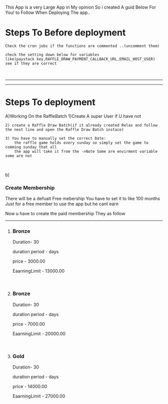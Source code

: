 



This App is a very Large App in My opinion So i created A guid Below For You! to Follow When Deploying The app..


<h1>Steps To Before deployment</h1>

    Check the cron jobs if the functions are commented ..(uncomment them)

    check the setting down below for variables
    like(paystack key,RAFFLE_DRAW_PAYMENT_CALLBACK_URL,EMAIL_HOST_USER) see if they are correct



<br> 

<hr> 

<hr> 
<h1>Steps To deployment</h1>

A)Working On the RaffleBatch
    1)Create A super User if U have not

    2) create a Raffle Draw Batch(if it already created Relax and follow the next line and open the Raffle Draw Batch instace)

    3) You have to manually set the correct Date:
        the raffle game holds every sunday so simply set the game to comming sunday that all
        the app will take it from the ->Note Some are envirment variable some are not
<br>

<p>b)</p>

<h3>Create Membership</h3>
<p>There will be a defualt Free mebership You have to set it to like 100 months Just for a free member to use the app but he cant earn</p>
Now u have to create the paid membership They as follow
<hr> 
<ol>
    <li><h3>Bronze</h3></li>
    <p>Duration- 30</p>
    <p>duration period - days</p>
    <p>price - 3000.00</p>
    <p>EaarningLimit - 13000.00</p>
<br>
    <li><h3>Bronze</h3></li>
    <p>Duration- 30</p>
    <p>duration period - days</p>
    <p>price - 7000.00</p>
    <p>EaarningLimit - 20000.00</p>
<br>
    <li><h3>Gold</h3></li>
    <p>Duration- 30</p>
    <p>duration period - days</p>
    <p>price - 14000.00</p>
    <p>EaarningLimit - 27000.00</p>
<br>
</ol>

